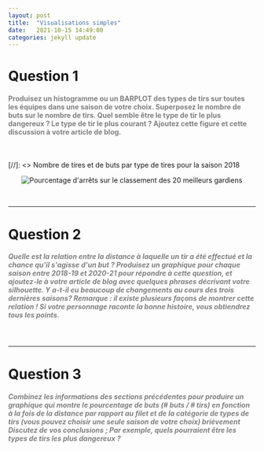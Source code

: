 ```yaml
---
layout: post
title:  "Visualisations simples"
date:   2021-10-15 14:49:00
categories: jekyll update
---
```


# Question 1

#### <span style="color:grey">Produisez un histogramme ou un BARPLOT  des types de tirs sur toutes les équipes dans une saison de votre choix. Superposez le nombre de buts sur le nombre de tirs. Quel semble être le type de tir le plus dangereux ? Le type de tir le plus courant ? Ajoutez cette figure et cette discussion à votre article de blog.</span>

<br>

[//]: <> Nombre de tires et de buts par type de tires pour la saison 2018

<p align="center">
  <img src="/assets/echauffement/nombre_de_tire_et_de_but_par_type_de_tire.png" alt="Pourcentage d'arrêts sur le classement des 20 meilleurs gardiens"/>
</p>

<br>

---

# Question 2

##### <span style="color:grey">Quelle est la relation entre la distance à laquelle un tir a été effectué et la chance qu'il s'agisse d'un but ? Produisez un graphique pour chaque saison entre 2018-19 et 2020-21 pour répondre à cette question, et ajoutez-le à votre article de blog avec quelques phrases décrivant votre silhouette. Y a-t-il eu beaucoup de changements au cours des trois dernières saisons? Remarque : il existe plusieurs façons de montrer cette relation ! Si votre personnage raconte la bonne histoire, vous obtiendrez tous les points.</span>


<br>

---

# Question 3

##### <span style="color:grey">Combinez les informations des sections précédentes pour produire un graphique qui montre le pourcentage de buts (# buts / # tirs) en fonction à la fois de la distance par rapport au filet et de la catégorie de types de tirs (vous pouvez choisir une seule saison de votre choix) brièvement Discutez de vos conclusions ; Par exemple, quels pourraient être les types de tirs les plus dangereux ?</span>
